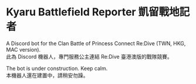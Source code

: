 # Kyaru Battlefield Reporter 凱留戰地記者
A Discord bot for the Clan Battle of Princess Connect Re:Dive (TWN, HKG, MAC version).<br />
此為 Discord 機器人，專門服務公主連結 Re:Dive 臺港澳版的戰隊競賽。

The bot is under construction. Keep calm.<br />
本機器人還在建置中，請稍安勿躁。
